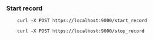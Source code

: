 
### Start record

```
    curl -X POST https://localhost:9000/start_record
```

```
    curl -X POST https://localhost:9000/stop_record
```